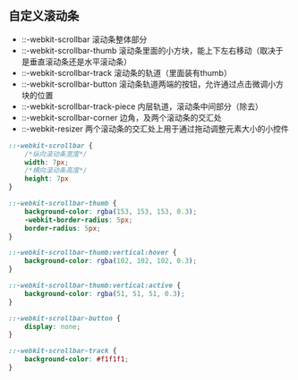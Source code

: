 ## 自定义滚动条
- ::-webkit-scrollbar 
滚动条整体部分  
- ::-webkit-scrollbar-thumb 
滚动条里面的小方块，能上下左右移动（取决于是垂直滚动条还是水平滚动条）  
- ::-webkit-scrollbar-track 
滚动条的轨道（里面装有thumb）  
- ::-webkit-scrollbar-button
滚动条轨道两端的按钮，允许通过点击微调小方块的位置  
- ::-webkit-scrollbar-track-piece 
内层轨道，滚动条中间部分（除去）  
- ::-webkit-scrollbar-corner 
边角，及两个滚动条的交汇处  
- ::-webkit-resizer 
两个滚动条的交汇处上用于通过拖动调整元素大小的小控件
```css
::-webkit-scrollbar {
	/*纵向滚动条宽度*/
    width: 7px;
	/*横向滚动条高度*/
	height: 7px
}

::-webkit-scrollbar-thumb {
    background-color: rgba(153, 153, 153, 0.3);
    -webkit-border-radius: 5px;
    border-radius: 5px;
}

::-webkit-scrollbar-thumb:vertical:hover {
    background-color: rgba(102, 102, 102, 0.3);
}

::-webkit-scrollbar-thumb:vertical:active {
    background-color: rgba(51, 51, 51, 0.3);
}

::-webkit-scrollbar-button {
    display: none;
}

::-webkit-scrollbar-track {
    background-color: #f1f1f1;
}
```

